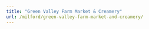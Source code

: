 ```yaml
---
title: "Green Valley Farm Market & Creamery"
url: /milford/green-valley-farm-market-and-creamery/
---
```

